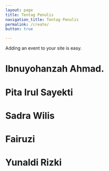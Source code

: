 ```yaml
---
layout: page
title: Tentag Penulis
navigation_title: Tentag Penulis
permalink: /create/
button: true

---
```


Adding an event to your site is easy. 

# Ibnuyohanzah Ahmad.
# Pita Irul Sayekti
# Sadra Wilis
# Fairuzi
# Yunaldi Rizki
